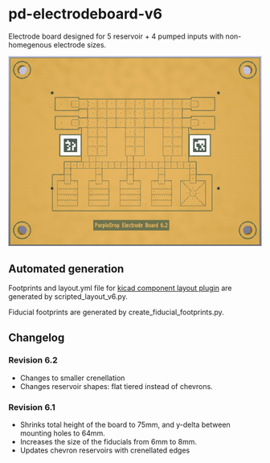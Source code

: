 # pd-electrodeboard-v6

Electrode board designed for 5 reservoir + 4 pumped inputs with non-homegenous electrode sizes.

![Board Top View](/outputs/board_top_v6.2.png?raw=true "MISL v6.2 Electrode Board")

## Automated generation

Footprints and layout.yml file for [kicad component layout plugin](https://github.com/mcbridejc/kicad_component_layout)
are generated by scripted_layout_v6.py.

Fiducial footprints are generated by create_fiducial_footprints.py.

## Changelog

### Revision 6.2

- Changes to smaller crenellation
- Changes reservoir shapes: flat tiered instead of chevrons.

### Revision 6.1

- Shrinks total height of the board to 75mm, and y-delta between mounting holes to 64mm.
- Increases the size of the fiducials from 6mm to 8mm.
- Updates chevron reservoirs with crenellated edges

